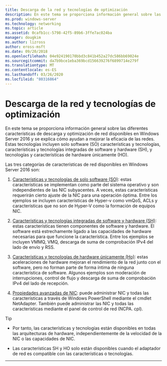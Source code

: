 ```yaml
---
title: Descarga de la red y tecnologías de optimización
description: En este tema se proporciona información general sobre las tecnologías de descarga y optimización en Windows Server 2016, e incluye vínculos a instrucciones adicionales sobre estas tecnologías.
ms.prod: windows-server
ms.technology: networking
ms.topic: article
ms.assetid: 0cafb1cc-5798-42f5-89b6-3ffe7ac024ba
manager: dougkim
ms.author: lizross
author: eross-msft
ms.date: 09/20/2018
ms.openlocfilehash: 04e924190170bbd3c841b452a27dc586bb69024e
ms.sourcegitcommit: da7b9bce1eba369bcd156639276f6899714e279f
ms.translationtype: MT
ms.contentlocale: es-ES
ms.lasthandoff: 03/26/2020
ms.locfileid: "80316864"
---
```

# <a name="network-offload-and-optimization-technologies"></a>Descarga de la red y tecnologías de optimización

En este tema se proporciona información general sobre las diferentes características de descarga y optimización de red disponibles en Windows Server 2016 y se explica cómo ayudan a mejorar la eficacia de las redes. Estas tecnologías incluyen solo software (SO) características y tecnologías, características y tecnologías integradas de software y hardware (SH), y tecnologías y características de hardware únicamente (HO).

Las tres categorías de características de red disponibles en Windows Server 2016 son: 

1.  [Características y tecnologías de solo software (SO)](hpn-software-only-features.md): estas características se implementan como parte del sistema operativo y son independientes de las NIC subyacentes. A veces, estas características requerirán cierto ajuste de la NIC para una operación óptima. Entre los ejemplos se incluyen características de Hyper-v como vmQoS, ACLs y características que no son de Hyper-V como la formación de equipos NIC.   

2.  [Características y tecnologías integradas de software y hardware (SH)](hpn-software-hardware-features.md): estas características tienen componentes de software y hardware. El software está estrechamente ligado a las capacidades de hardware necesarias para que funcione la característica. Entre los ejemplos se incluyen VMMQ, VMQ, descarga de suma de comprobación IPv4 del lado de envío y RSS.   

3.  [Características y tecnologías de hardware únicamente (Ho)](hpn-hardware-only-features.md): estas aceleraciones de hardware mejoran el rendimiento de la red junto con el software, pero no forman parte de forma íntima de ninguna característica de software. Algunos ejemplos son moderación de interrupciones, control de flujo y descarga de suma de comprobación IPv4 del lado de recepción. 

4. [Propiedades avanzadas de NIC](hpn-nic-advanced-properties.md): puede administrar NIC y todas las características a través de Windows PowerShell mediante el cmdlet NetAdapter.  También puede administrar las NIC y todas las características mediante el panel de control de red (NCPA. cpl). 

>[!TIP]
>- Por tanto, las características y tecnologías están disponibles en todas las arquitecturas de hardware, independientemente de la velocidad de la NIC o las capacidades de NIC.
>
>- Las características SH y HO solo están disponibles cuando el adaptador de red es compatible con las características o tecnologías.

---